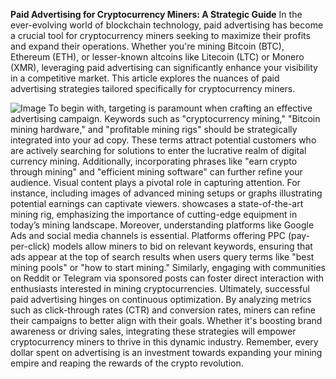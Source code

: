 **Paid Advertising for Cryptocurrency Miners: A Strategic Guide**
In the ever-evolving world of blockchain technology, paid advertising has become a crucial tool for cryptocurrency miners seeking to maximize their profits and expand their operations. Whether you're mining Bitcoin (BTC), Ethereum (ETH), or lesser-known altcoins like Litecoin (LTC) or Monero (XMR), leveraging paid advertising can significantly enhance your visibility in a competitive market. This article explores the nuances of paid advertising strategies tailored specifically for cryptocurrency miners.

![Image](https://github.com/user-attachments/assets/d7419ec9-dc67-403f-bf28-8faea5f1f74f)
To begin with, targeting is paramount when crafting an effective advertising campaign. Keywords such as "cryptocurrency mining," "Bitcoin mining hardware," and "profitable mining rigs" should be strategically integrated into your ad copy. These terms attract potential customers who are actively searching for solutions to enter the lucrative realm of digital currency mining. Additionally, incorporating phrases like "earn crypto through mining" and "efficient mining software" can further refine your audience.
Visual content plays a pivotal role in capturing attention. For instance, including images of advanced mining setups or graphs illustrating potential earnings can captivate viewers. showcases a state-of-the-art mining rig, emphasizing the importance of cutting-edge equipment in today’s mining landscape.
Moreover, understanding platforms like Google Ads and social media channels is essential. Platforms offering PPC (pay-per-click) models allow miners to bid on relevant keywords, ensuring that ads appear at the top of search results when users query terms like "best mining pools" or "how to start mining." Similarly, engaging with communities on Reddit or Telegram via sponsored posts can foster direct interaction with enthusiasts interested in mining cryptocurrencies.
Ultimately, successful paid advertising hinges on continuous optimization. By analyzing metrics such as click-through rates (CTR) and conversion rates, miners can refine their campaigns to better align with their goals. Whether it's boosting brand awareness or driving sales, integrating these strategies will empower cryptocurrency miners to thrive in this dynamic industry. Remember, every dollar spent on advertising is an investment towards expanding your mining empire and reaping the rewards of the crypto revolution.
